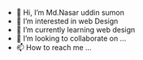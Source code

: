 - 👋 Hi, I’m Md.Nasar uddin sumon
- 👀 I’m interested in web Design 
- 🌱 I’m currently learning web design 
- 💞️ I’m looking to collaborate on ...
- 📫 How to reach me ...

<!---
sumoncse181/sumoncse181 is a ✨ special ✨ repository because its `README.md` (this file) appears on your GitHub profile.
You can click the Preview link to take a look at your changes.
--->
